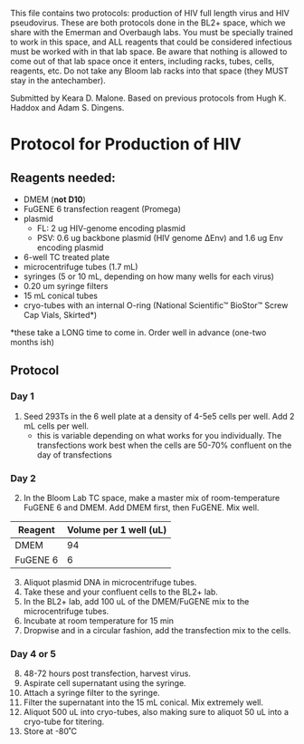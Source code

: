 This file contains two protocols: production of HIV full length virus and HIV pseudovirus. These are both protocols done in the BL2+ space, which we share with the Emerman and Overbaugh labs. You must be specially trained to work in this space, and ALL reagents that could be considered infectious must be worked with in that lab space. Be aware that nothing is allowed to come out of that lab space once it enters, including racks, tubes, cells, reagents, etc. Do not take any Bloom lab racks into that space (they MUST stay in the antechamber). 

Submitted by Keara D. Malone. Based on previous protocols from Hugh K. Haddox and Adam S. Dingens. 

# Protocol for Production of HIV

## Reagents needed: 

- DMEM (**not D10**)
- FuGENE 6 transfection reagent (Promega)
- plasmid
  - FL: 2 ug HIV-genome encoding plasmid
  - PSV: 0.6 ug backbone plasmid (HIV genome ∆Env) and 1.6 ug Env encoding plasmid
- 6-well TC treated plate
- microcentrifuge tubes (1.7 mL)
- syringes (5 or 10 mL, depending on how many wells for each virus)
- 0.20 um syringe filters
- 15 mL conical tubes
- cryo-tubes with an internal O-ring (National Scientific™ BioStor™ Screw Cap Vials, Skirted*)

*these take a LONG time to come in. Order well in advance (one-two months ish)

## Protocol

### Day 1
1. Seed 293Ts in the 6 well plate at a density of 4-5e5 cells per well. Add 2 mL cells per well.
    - this is variable depending on what works for you individually. The transfections work best when the cells are 50-70% confluent on the day of transfections

### Day 2
2. In the Bloom Lab TC space, make a master mix of room-temperature FuGENE 6 and DMEM. Add DMEM first, then FuGENE. Mix well.

Reagent | Volume per 1 well (uL)
--- | ---
DMEM | 94
FuGENE 6 | 6

3. Aliquot plasmid DNA in microcentrifuge tubes.
4. Take these and your confluent cells to the BL2+ lab.
5. In the BL2+ lab, add 100 uL of the DMEM/FuGENE mix to the microcentrifuge tubes. 
6. Incubate at room temperature for 15 min
7. Dropwise and in a circular fashion, add the transfection mix to the cells.

### Day 4 or 5

8. 48-72 hours post transfection, harvest virus.
9. Aspirate cell supernatant using the syringe.
10. Attach a syringe filter to the syringe.
11. Filter the supernatant into the 15 mL conical. Mix extremely well.
12. Aliquot 500 uL into cryo-tubes, also making sure to aliquot 50 uL into a cryo-tube for titering.
13. Store at -80˚C
